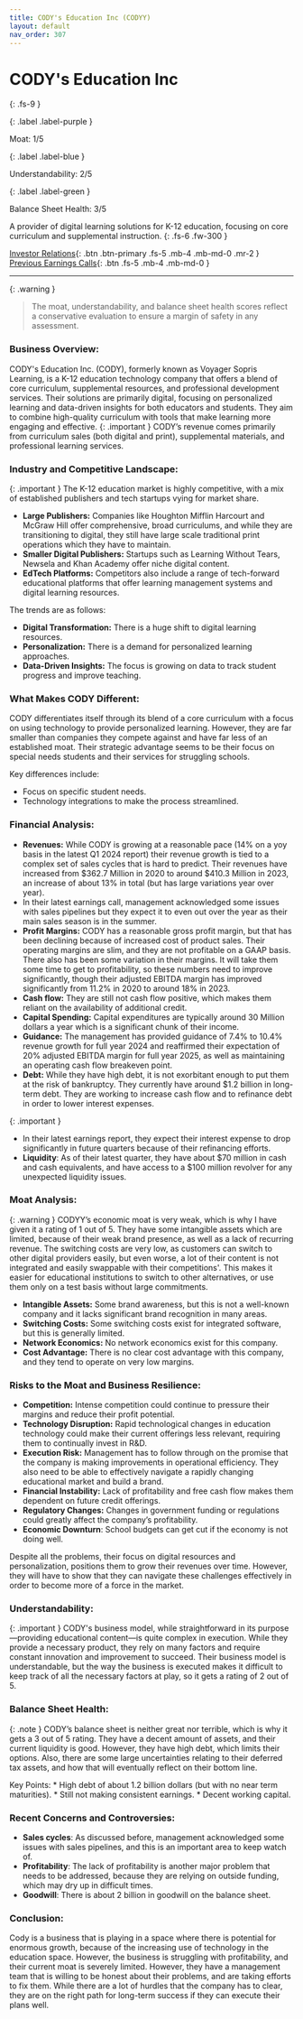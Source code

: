```yaml
---
title: CODY's Education Inc (CODYY)
layout: default
nav_order: 307
---
```


# CODY's Education Inc
{: .fs-9 }

{: .label .label-purple }

Moat: 1/5

{: .label .label-blue }

Understandability: 2/5

{: .label .label-green }

Balance Sheet Health: 3/5

A provider of digital learning solutions for K-12 education, focusing on core curriculum and supplemental instruction.
{: .fs-6 .fw-300 }

[Investor Relations](https://www.google.com/search?q=CODYY+investor+relations){: .btn .btn-primary .fs-5 .mb-4 .mb-md-0 .mr-2 }
[Previous Earnings Calls](https://discountingcashflows.com/company/CODYY/transcripts/){: .btn .fs-5 .mb-4 .mb-md-0 }

---

{: .warning }
>The moat, understandability, and balance sheet health scores reflect a conservative evaluation to ensure a margin of safety in any assessment.



### Business Overview:

CODY's Education Inc. (CODY), formerly known as Voyager Sopris Learning, is a K-12 education technology company that offers a blend of core curriculum, supplemental resources, and professional development services. Their solutions are primarily digital, focusing on personalized learning and data-driven insights for both educators and students. They aim to combine high-quality curriculum with tools that make learning more engaging and effective. 
{: .important }
CODY’s revenue comes primarily from curriculum sales (both digital and print), supplemental materials, and professional learning services.

### Industry and Competitive Landscape:
{: .important }
The K-12 education market is highly competitive, with a mix of established publishers and tech startups vying for market share.

*   **Large Publishers:** Companies like Houghton Mifflin Harcourt and McGraw Hill offer comprehensive, broad curriculums, and while they are transitioning to digital, they still have large scale traditional print operations which they have to maintain.
*   **Smaller Digital Publishers:** Startups such as Learning Without Tears, Newsela and Khan Academy offer niche digital content. 
*   **EdTech Platforms:** Competitors also include a range of tech-forward educational platforms that offer learning management systems and digital learning resources.

   The trends are as follows:
*   **Digital Transformation:** There is a huge shift to digital learning resources.
*   **Personalization:** There is a demand for personalized learning approaches. 
*   **Data-Driven Insights:** The focus is growing on data to track student progress and improve teaching.

### What Makes CODY Different:

  CODY differentiates itself through its blend of a core curriculum with a focus on using technology to provide personalized learning. However, they are far smaller than companies they compete against and have far less of an established moat. Their strategic advantage seems to be their focus on special needs students and their services for struggling schools.

  Key differences include:
   * Focus on specific student needs.
  * Technology integrations to make the process streamlined.

### Financial Analysis:

*   **Revenues:** While CODY is growing at a reasonable pace (14% on a yoy basis in the latest Q1 2024 report) their revenue growth is tied to a complex set of sales cycles that is hard to predict. Their revenues have increased from $362.7 Million in 2020 to around $410.3 Million in 2023, an increase of about 13% in total (but has large variations year over year).
   * In their latest earnings call, management acknowledged some issues with sales pipelines but they expect it to even out over the year as their main sales season is in the summer.
*  **Profit Margins:**  CODY has a reasonable gross profit margin, but that has been declining because of increased cost of product sales. Their operating margins are slim, and they are not profitable on a GAAP basis. There also has been some variation in their margins. It will take them some time to get to profitability, so these numbers need to improve significantly, though their adjusted EBITDA margin has improved significantly from 11.2% in 2020 to around 18% in 2023. 
*   **Cash flow:** They are still not cash flow positive, which makes them reliant on the availability of additional credit.
*   **Capital Spending:** Capital expenditures are typically around 30 Million dollars a year which is a significant chunk of their income.
*   **Guidance:** The management has provided guidance of 7.4% to 10.4% revenue growth for full year 2024 and reaffirmed their expectation of 20% adjusted EBITDA margin for full year 2025, as well as maintaining an operating cash flow breakeven point.
*   **Debt:**  While they have high debt, it is not exorbitant enough to put them at the risk of bankruptcy. They currently have around $1.2 billion in long-term debt. They are working to increase cash flow and to refinance debt in order to lower interest expenses.

{: .important }
*    In their latest earnings report, they expect their interest expense to drop significantly in future quarters because of their refinancing efforts.
* **Liquidity**: As of their latest quarter, they have about $70 million in cash and cash equivalents, and have access to a $100 million revolver for any unexpected liquidity issues.

### Moat Analysis:
{: .warning }
CODYY’s economic moat is very weak, which is why I have given it a rating of 1 out of 5. They have some intangible assets which are limited, because of their weak brand presence, as well as a lack of recurring revenue. The switching costs are very low, as customers can switch to other digital providers easily, but even worse, a lot of their content is not integrated and easily swappable with their competitions'. This makes it easier for educational institutions to switch to other alternatives, or use them only on a test basis without large commitments.
*  **Intangible Assets:** Some brand awareness, but this is not a well-known company and it lacks significant brand recognition in many areas.
*   **Switching Costs:** Some switching costs exist for integrated software, but this is generally limited. 
 * **Network Economics:** No network economics exist for this company.
*   **Cost Advantage:** There is no clear cost advantage with this company, and they tend to operate on very low margins.

### Risks to the Moat and Business Resilience:

   *  **Competition:** Intense competition could continue to pressure their margins and reduce their profit potential.
   *  **Technology Disruption:** Rapid technological changes in education technology could make their current offerings less relevant, requiring them to continually invest in R&D.
   * **Execution Risk:** Management has to follow through on the promise that the company is making improvements in operational efficiency. They also need to be able to effectively navigate a rapidly changing educational market and build a brand.
  *   **Financial Instability:** Lack of profitability and free cash flow makes them dependent on future credit offerings. 
   *   **Regulatory Changes:** Changes in government funding or regulations could greatly affect the company’s profitability.
  * **Economic Downturn**: School budgets can get cut if the economy is not doing well.

  Despite all the problems, their focus on digital resources and personalization, positions them to grow their revenues over time. However, they will have to show that they can navigate these challenges effectively in order to become more of a force in the market.

### Understandability: 
{: .important }
CODY's business model, while straightforward in its purpose—providing educational content—is quite complex in execution. While they provide a necessary product, they rely on many factors and require constant innovation and improvement to succeed. Their business model is understandable, but the way the business is executed makes it difficult to keep track of all the necessary factors at play, so it gets a rating of 2 out of 5.

### Balance Sheet Health: 
{: .note }
CODY’s balance sheet is neither great nor terrible, which is why it gets a 3 out of 5 rating. They have a decent amount of assets, and their current liquidity is good. However, they have high debt, which limits their options. Also, there are some large uncertainties relating to their deferred tax assets, and how that will eventually reflect on their bottom line.

   Key Points:
    *   High debt of about 1.2 billion dollars (but with no near term maturities).
    *   Still not making consistent earnings.
    *   Decent working capital.

### Recent Concerns and Controversies:

 * **Sales cycles**: As discussed before, management acknowledged some issues with sales pipelines, and this is an important area to keep watch of.
* **Profitability**: The lack of profitability is another major problem that needs to be addressed, because they are relying on outside funding, which may dry up in difficult times.
* **Goodwill**: There is about 2 billion in goodwill on the balance sheet.

### Conclusion:
 Cody is a business that is playing in a space where there is potential for enormous growth, because of the increasing use of technology in the education space. However, the business is struggling with profitability, and their current moat is severely limited. However, they have a management team that is willing to be honest about their problems, and are taking efforts to fix them. While there are a lot of hurdles that the company has to clear, they are on the right path for long-term success if they can execute their plans well.
